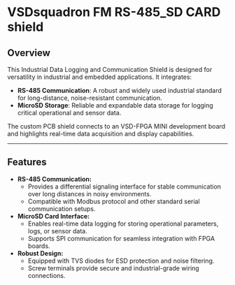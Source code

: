# VSDsquadron FM RS-485_SD CARD shield

## Overview
This Industrial Data Logging and Communication Shield is designed for versatility in industrial and embedded applications. It integrates:

- **RS-485 Communication**: A robust and widely used industrial standard for long-distance, noise-resistant communication.
- **MicroSD Storage**: Reliable and expandable data storage for logging critical operational and sensor data.
  
The custom PCB shield connects to an VSD-FPGA MINI development board and highlights real-time data acquisition and display capabilities.

---
<h2>Features</h2>

<ul>
  <li>
    <strong>RS-485 Communication:</strong>
    <ul>
      <li>Provides a differential signaling interface for stable communication over long distances in noisy environments.</li>
      <li>Compatible with Modbus protocol and other standard serial communication setups.</li>
    </ul>
  </li>
  <li>
    <strong>MicroSD Card Interface:</strong>
    <ul>
      <li>Enables real-time data logging for storing operational parameters, logs, or sensor data.</li>
      <li>Supports SPI communication for seamless integration with FPGA boards.</li>
    </ul>
  </li>
  <li>
    <strong>Robust Design:</strong>
    <ul>
      <li>Equipped with TVS diodes for ESD protection and noise filtering.</li>
      <li>Screw terminals provide secure and industrial-grade wiring connections.</li>
    </ul>
  </li>
</ul>



